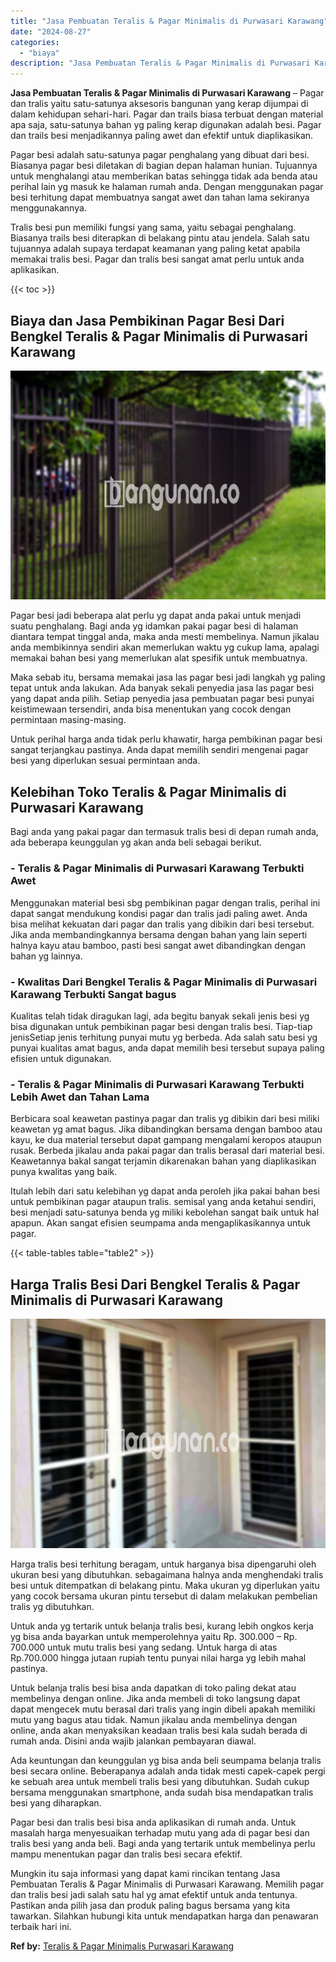 ```yaml
---
title: "Jasa Pembuatan Teralis & Pagar Minimalis di Purwasari Karawang"
date: "2024-08-27"
categories: 
  - "biaya"
description: "Jasa Pembuatan Teralis & Pagar Minimalis di Purwasari Karawang. Mungkin itu saja informasi yang dapat kami rincikan tentang Jasa Pembuatan Teralis & Pagar Mi..."
---
```


**Jasa Pembuatan Teralis & Pagar Minimalis di Purwasari Karawang** – Pagar dan tralis yaitu satu-satunya aksesoris bangunan yang kerap dijumpai di dalam kehidupan sehari-hari. Pagar dan trails biasa terbuat dengan material apa saja, satu-satunya bahan yg paling kerap digunakan adalah besi. Pagar dan trails besi menjadikannya paling awet dan efektif untuk diaplikasikan.

Pagar besi adalah satu-satunya pagar penghalang yang dibuat dari besi. Biasanya pagar besi diletakan di bagian depan halaman hunian. Tujuannya untuk menghalangi atau memberikan batas sehingga tidak ada benda atau perihal lain yg masuk ke halaman rumah anda. Dengan menggunakan pagar besi terhitung dapat membuatnya sangat awet dan tahan lama sekiranya menggunakannya.

Tralis besi pun memiliki fungsi yang sama, yaitu sebagai penghalang. Biasanya trails besi diterapkan di belakang pintu atau jendela. Salah satu tujuannya adalah supaya terdapat keamanan yang paling ketat apabila memakai tralis besi. Pagar dan tralis besi sangat amat perlu untuk anda aplikasikan.

{{< toc >}}

## Biaya dan Jasa Pembikinan Pagar Besi Dari Bengkel Teralis & Pagar Minimalis di Purwasari Karawang

![Jasa Pembuatan Teralis & Pagar Minimalis di Purwasari Karawang](/images/pagar-minimalis-murah-45.png)

Pagar besi jadi beberapa alat perlu yg dapat anda pakai untuk menjadi suatu penghalang. Bagi anda yg idamkan pakai pagar besi di halaman diantara tempat tinggal anda, maka anda mesti membelinya. Namun jikalau anda membikinnya sendiri akan memerlukan waktu yg cukup lama, apalagi memakai bahan besi yang memerlukan alat spesifik untuk membuatnya.

Maka sebab itu, bersama memakai jasa las pagar besi jadi langkah yg paling tepat untuk anda lakukan. Ada banyak sekali penyedia jasa las pagar besi yang dapat anda pilih. Setiap penyedia jasa pembuatan pagar besi punyai keistimewaan tersendiri, anda bisa menentukan yang cocok dengan permintaan masing-masing.

Untuk perihal harga anda tidak perlu khawatir, harga pembikinan pagar besi sangat terjangkau pastinya. Anda dapat memilih sendiri mengenai pagar besi yang diperlukan sesuai permintaan anda.

## Kelebihan Toko Teralis & Pagar Minimalis di Purwasari Karawang

Bagi anda yang pakai pagar dan termasuk tralis besi di depan rumah anda, ada beberapa keunggulan yg akan anda beli sebagai berikut.

### \- Teralis & Pagar Minimalis di Purwasari Karawang Terbukti Awet

Menggunakan material besi sbg pembikinan pagar dengan tralis, perihal ini dapat sangat mendukung kondisi pagar dan tralis jadi paling awet. Anda bisa melihat kekuatan dari pagar dan tralis yang dibikin dari besi tersebut. Jika anda membandingkannya bersama dengan bahan yang lain seperti halnya kayu atau bamboo, pasti besi sangat awet dibandingkan dengan bahan yg lainnya.

### \- Kwalitas Dari Bengkel Teralis & Pagar Minimalis di Purwasari Karawang Terbukti Sangat bagus

Kualitas telah tidak diragukan lagi, ada begitu banyak sekali jenis besi yg bisa digunakan untuk pembikinan pagar besi dengan tralis besi. Tiap-tiap jenisSetiap jenis terhitung punyai mutu yg berbeda. Ada salah satu besi yg punyai kualitas amat bagus, anda dapat memilih besi tersebut supaya paling efisien untuk digunakan.

### \- Teralis & Pagar Minimalis di Purwasari Karawang Terbukti Lebih Awet dan Tahan Lama

Berbicara soal keawetan pastinya pagar dan tralis yg dibikin dari besi miliki keawetan yg amat bagus. Jika dibandingkan bersama dengan bamboo atau kayu, ke dua material tersebut dapat gampang mengalami keropos ataupun rusak. Berbeda jikalau anda pakai pagar dan tralis berasal dari material besi. Keawetannya bakal sangat terjamin dikarenakan bahan yang diaplikasikan punya kwalitas yang baik.

Itulah lebih dari satu kelebihan yg dapat anda peroleh jika pakai bahan besi untuk pembikinan pagar ataupun tralis. semisal yang anda ketahui sendiri, besi menjadi satu-satunya benda yg miliki kebolehan sangat baik untuk hal apapun. Akan sangat efisien seumpama anda mengaplikasikannya untuk pagar.

{{< table-tables table="table2" >}}

## Harga Tralis Besi Dari Bengkel Teralis & Pagar Minimalis di Purwasari Karawang

![Jasa Pembuatan Teralis & Pagar Minimalis di Purwasari Karawang](/images/teralis-minimalis-murah-16.png)

Harga tralis besi terhitung beragam, untuk harganya bisa dipengaruhi oleh ukuran besi yang dibutuhkan. sebagaimana halnya anda menghendaki tralis besi untuk ditempatkan di belakang pintu. Maka ukuran yg diperlukan yaitu yang cocok bersama ukuran pintu tersebut di dalam melakukan pembelian tralis yg dibutuhkan.

Untuk anda yg tertarik untuk belanja tralis besi, kurang lebih ongkos kerja yg bisa anda bayarkan untuk memperolehnya yaitu Rp. 300.000 – Rp. 700.000 untuk mutu tralis besi yang sedang. Untuk harga di atas Rp.700.000 hingga jutaan rupiah tentu punyai nilai harga yg lebih mahal pastinya.

Untuk belanja tralis besi bisa anda dapatkan di toko paling dekat atau membelinya dengan online. Jika anda membeli di toko langsung dapat dapat mengecek mutu berasal dari tralis yang ingin dibeli apakah memiliki mutu yang bagus atau tidak. Namun jikalau anda membelinya dengan online, anda akan menyaksikan keadaan tralis besi kala sudah berada di rumah anda. Disini anda wajib jalankan pembayaran diawal.

Ada keuntungan dan keunggulan yg bisa anda beli seumpama belanja tralis besi secara online. Beberapanya adalah anda tidak mesti capek-capek pergi ke sebuah area untuk membeli tralis besi yang dibutuhkan. Sudah cukup bersama menggunakan smartphone, anda sudah bisa mendapatkan tralis besi yang diharapkan.

Pagar besi dan tralis besi bisa anda aplikasikan di rumah anda. Untuk masalah harga menyesuaikan terhadap mutu yang ada di pagar besi dan tralis besi yang anda beli. Bagi anda yang tertarik untuk membelinya perlu mampu menentukan pagar dan tralis besi secara efektif.

Mungkin itu saja informasi yang dapat kami rincikan tentang Jasa Pembuatan Teralis & Pagar Minimalis di Purwasari Karawang. Memilih pagar dan tralis besi jadi salah satu hal yg amat efektif untuk anda tentunya. Pastikan anda pilih jasa dan produk paling bagus bersama yang kita tawarkan. Silahkan hubungi kita untuk mendapatkan harga dan penawaran terbaik hari ini.

**Ref by:** [Teralis & Pagar Minimalis Purwasari Karawang](https://id.wikipedia.org/wiki/Teralis)
